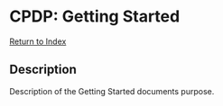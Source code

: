 # CPDP: Getting Started

[Return to Index](../index.md)

## Description

Description of the Getting Started documents purpose.
